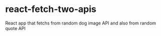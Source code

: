 # react-fetch-two-apis
React app that fetchs from random dog image API and also from random quote API
